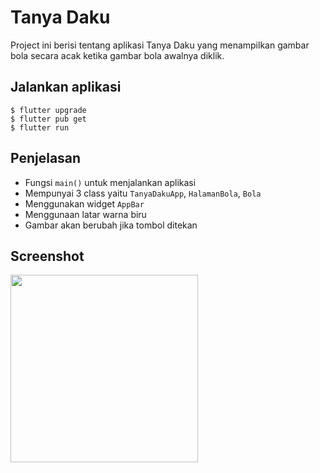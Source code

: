 # Tanya Daku

Project ini berisi tentang aplikasi Tanya Daku yang menampilkan gambar bola secara acak ketika gambar bola awalnya diklik.

## Jalankan aplikasi

```
$ flutter upgrade
$ flutter pub get
$ flutter run
```

## Penjelasan
- Fungsi `main()` untuk menjalankan aplikasi
- Mempunyai 3 class yaitu `TanyaDakuApp`, `HalamanBola`, `Bola`
- Menggunakan widget `AppBar`
- Menggunaan latar warna biru
- Gambar akan berubah jika tombol ditekan


## Screenshot

<img src="https://github.com/user-attachments/assets/a62b94f9-fdf3-4bcc-aece-2215efe95ec3" width="300">

